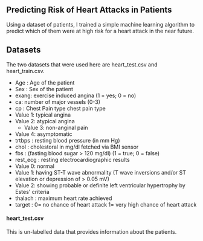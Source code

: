 ## Predicting Risk of Heart Attacks in Patients
Using a dataset of patients, I trained a simple machine learning algorithm to predict which of them were at high risk for a heart attack in the near future.

## Datasets
The two datasets that were used here are heart_test.csv and heart_train.csv. 
- Age : Age of the patient
- Sex : Sex of the patient
- exang: exercise induced angina (1 = yes; 0 = no)
- ca: number of major vessels (0-3)
- cp : Chest Pain type chest pain type
- Value 1: typical angina
- Value 2: atypical angina
  - Value 3: non-anginal pain
- Value 4: asymptomatic
- trtbps : resting blood pressure (in mm Hg)
- chol : cholestoral in mg/dl fetched via BMI sensor
- fbs : (fasting blood sugar > 120 mg/dl) (1 = true; 0 = false)
- rest_ecg : resting electrocardiographic results
- Value 0: normal
- Value 1: having ST-T wave abnormality (T wave inversions and/or ST elevation or 
depression of > 0.05 mV)
- Value 2: showing probable or definite left ventricular hypertrophy by Estes' criteria
- thalach : maximum heart rate achieved
- target : 0= no chance of heart attack 1= very high chance of heart attack

#### heart_test.csv 
This is un-labelled data that provides information about the patients.

